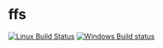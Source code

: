 # ffs
[![Linux Build Status](https://travis-ci.org/tcsc/ffs.svg)](https://travis-ci.org/tcsc/ffs)
[![Windows Build status](https://ci.appveyor.com/api/projects/status/1vfc1i0rjx2u8lwp?svg=true)](https://ci.appveyor.com/project/tcsc/ffs)
